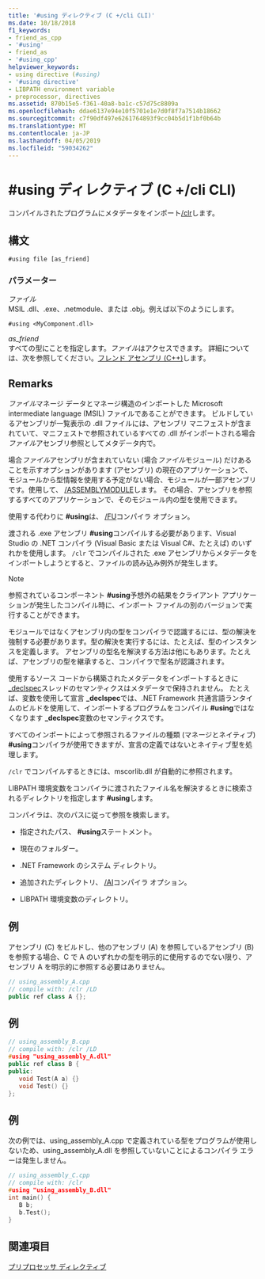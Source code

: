 ```yaml
---
title: '#using ディレクティブ (C +/cli CLI)'
ms.date: 10/18/2018
f1_keywords:
- friend_as_cpp
- '#using'
- friend_as
- '#using_cpp'
helpviewer_keywords:
- using directive (#using)
- '#using directive'
- LIBPATH environment variable
- preprocessor, directives
ms.assetid: 870b15e5-f361-40a8-ba1c-c57d75c8809a
ms.openlocfilehash: ddae6137e94e10f5701e1e7d0f8f7a7514b18662
ms.sourcegitcommit: c7f90df497e6261764893f9cc04b5d1f1bf0b64b
ms.translationtype: MT
ms.contentlocale: ja-JP
ms.lasthandoff: 04/05/2019
ms.locfileid: "59034262"
---
```

# <a name="using-directive-ccli"></a>#using ディレクティブ (C +/cli CLI)

コンパイルされたプログラムにメタデータをインポート[/clr](../build/reference/clr-common-language-runtime-compilation.md)します。

## <a name="syntax"></a>構文

```
#using file [as_friend]
```

### <a name="parameters"></a>パラメーター

*ファイル*<br/>
MSIL .dll、.exe、.netmodule、または .obj。例えば以下のようにします。

`#using <MyComponent.dll>`

*as_friend*<br/>
すべての型にことを指定します。*ファイル*はアクセスできます。 詳細については、次を参照してください。[フレンド アセンブリ (C++)](../dotnet/friend-assemblies-cpp.md)します。

## <a name="remarks"></a>Remarks

*ファイル*マネージ データとマネージ構造のインポートした Microsoft intermediate language (MSIL) ファイルであることができます。 ビルドしているアセンブリが一覧表示の .dll ファイルには、アセンブリ マニフェストが含まれていて、マニフェストで参照されているすべての .dll がインポートされる場合*ファイル*アセンブリ参照としてメタデータ内で。

場合*ファイル*アセンブリが含まれていない (場合*ファイル*モジュール) だけあることを示すオプションがあります (アセンブリ) の現在のアプリケーションで、モジュールから型情報を使用する予定がない場合、モジュールが一部アセンブリです。使用して、 [/ASSEMBLYMODULE](../build/reference/assemblymodule-add-a-msil-module-to-the-assembly.md)します。 その場合、アセンブリを参照するすべてのアプリケーションで、そのモジュール内の型を使用できます。

使用する代わりに **#using**は、 [/FU](../build/reference/fu-name-forced-hash-using-file.md)コンパイラ オプション。

渡される .exe アセンブリ **#using**コンパイルする必要があります、Visual Studio の .NET コンパイラ (Visual Basic または Visual C#、たとえば) のいずれかを使用します。  `/clr` でコンパイルされた .exe アセンブリからメタデータをインポートしようとすると、ファイルの読み込み例外が発生します。

> [!NOTE]
> 参照されているコンポーネント **#using**予想外の結果をクライアント アプリケーションが発生したコンパイル時に、インポート ファイルの別のバージョンで実行することができます。

モジュールではなくアセンブリ内の型をコンパイラで認識するには、型の解決を強制する必要があります。型の解決を実行するには、たとえば、型のインスタンスを定義します。 アセンブリの型名を解決する方法は他にもあります。たとえば、アセンブリの型を継承すると、コンパイラで型名が認識されます。

使用するソース コードから構築されたメタデータをインポートするときに[_declspec](../cpp/thread.md)スレッドのセマンティクスはメタデータで保持されません。 たとえば、変数を使用して宣言 **_declspec**では、.NET Framework 共通言語ランタイムのビルドを使用して、インポートするプログラムをコンパイル **#using**ではなくなります **_declspec**変数のセマンティクスです。

すべてのインポートによって参照されるファイルの種類 (マネージとネイティブ) **#using**コンパイラが使用できますが、宣言の定義ではないとネイティブ型を処理します。

`/clr` でコンパイルするときには、mscorlib.dll が自動的に参照されます。

LIBPATH 環境変数をコンパイラに渡されたファイル名を解決するときに検索されるディレクトリを指定します **#using**します。

コンパイラは、次のパスに従って参照を検索します。

- 指定されたパス、 **#using**ステートメント。

- 現在のフォルダー。

- .NET Framework のシステム ディレクトリ。

- 追加されたディレクトリ、 [/AI](../build/reference/ai-specify-metadata-directories.md)コンパイラ オプション。

- LIBPATH 環境変数のディレクトリ。

## <a name="example"></a>例

アセンブリ (C) をビルドし、他のアセンブリ (A) を参照しているアセンブリ (B) を参照する場合、C で A のいずれかの型を明示的に使用するのでない限り、アセンブリ A を明示的に参照する必要はありません。

```cpp
// using_assembly_A.cpp
// compile with: /clr /LD
public ref class A {};
```

## <a name="example"></a>例

```cpp
// using_assembly_B.cpp
// compile with: /clr /LD
#using "using_assembly_A.dll"
public ref class B {
public:
   void Test(A a) {}
   void Test() {}
};
```

## <a name="example"></a>例

次の例では、using_assembly_A.cpp で定義されている型をプログラムが使用しないため、using_assembly_A.dll を参照していないことによるコンパイラ エラーは発生しません。

```cpp
// using_assembly_C.cpp
// compile with: /clr
#using "using_assembly_B.dll"
int main() {
   B b;
   b.Test();
}
```

## <a name="see-also"></a>関連項目

[プリプロセッサ ディレクティブ](../preprocessor/preprocessor-directives.md)